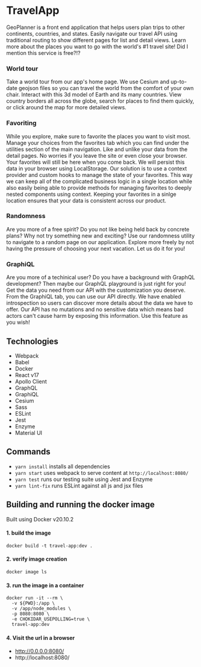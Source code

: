 # TravelApp
GeoPlanner is a front end application that helps users plan trips to other continents, countries, and states. Easily navigate our travel API using traditional routing to show different pages for list and detail views. Learn more about the places you want to go with the world's #1 travel site! Did I mention this service is free?!?

### World tour
Take a world tour from our app's home page. We use Cesium and up-to-date geojson files so you can travel the world from the comfort of your own chair. Interact with this 3d model of Earth and its many countries. View country borders all across the globe, search for places to find them quickly, or click around the map for more detailed views.

### Favoriting
While you explore, make sure to favorite the places you want to visit most. Manage your choices from the favorites tab which you can find under the utilities section of the main navigation. Like and unlike your data from the detail pages. No worries if you leave the site or even close your browser. Your favorites will still be here when you come back. We will persist this data in your browser using LocalStorage. Our solution is to use a context provider and custom hooks to manage the state of your favorites. This way we can keep all of the complicated business logic in a single location while also easily being able to provide methods for managing favorites to deeply nested components using context. Keeping your favorites in a sinlge location ensures that your data is consistent across our product.

### Randomness
Are you more of a free spirit? Do you not like being held back by concrete plans? Why not try something new and exciting? Use our randomness utility to navigate to a random page on our application. Explore more freely by not having the pressure of choosing your next vacation. Let us do it for you!

### GraphiQL 
Are you more of a techinical user? Do you have a background with GraphQL development? Then maybe our GraphQL playground is just right for you! Get the data you need from our API with the customization you deserve. From the GraphiQL tab, you can use our API directly. We have enabled introspection so users can discover more details about the data we have to offer. Our API has no mutations and no sensitive data which means bad actors can't cause harm by exposing this information. Use this feature as you wish!

## Technologies
- Webpack
- Babel
- Docker
- React v17
- Apollo Client
- GraphQL
- GraphiQL
- Cesium
- Sass
- ESLint
- Jest
- Enzyme
- Material UI

## Commands
- `yarn install` installs all dependencies
- `yarn start` uses webpack to serve content at `http://localhost:8080/`
- `yarn test` runs our testing suite using Jest and Enzyme
- `yarn lint-fix` runs ESLint against all js and jsx files

## Building and running the docker image
Built using Docker v20.10.2

####  1. build the image
`docker build -t travel-app:dev .`
####  2. verify image creation
`docker image ls`
####  3. run the image in a container
```
docker run -it --rm \
  -v ${PWD}:/app \
  -v /app/node_modules \
  -p 8080:8080 \
  -e CHOKIDAR_USEPOLLING=true \
  travel-app:dev
```
####  4. Visit the url in a browser
- http://0.0.0.0:8080/
- http://localhost:8080/
